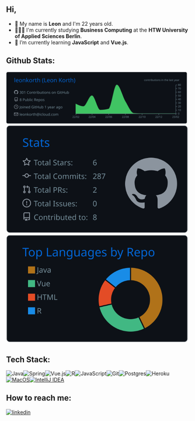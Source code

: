 ## Hi, 

- 📌 My name is <b>Leon</b> and I'm 22 years old.
- 👨🏻‍🎓 I'm currently studying <b>Business Computing</b> at the <b>HTW University of Applied Sciences Berlin</b>.
- 🌱 I’m currently learning <b>JavaScript</b> and <b>Vue.js</b>.


<!--
<a href="https://github.com/leonkorth">
  <img height="170em" src="https://github-readme-stats.vercel.app/api/top-langs/?username=leonkorth&layout=compact&langs_count=5&theme=dracula"/>
</a>

![](./profile-3d-contrib/profile-night-green.svg)r-->

## Github Stats:

![](https://raw.githubusercontent.com/leonkorth/leonkorth/main/profile-summary-card-output/github_dark/0-profile-details.svg)
![](https://raw.githubusercontent.com/leonkorth/leonkorth/main/profile-summary-card-output/github_dark/3-stats.svg)
![](https://raw.githubusercontent.com/leonkorth/leonkorth/main/profile-summary-card-output/github_dark/1-repos-per-language.svg)

## Tech Stack:

![Java](https://img.shields.io/badge/java-%23ED8B00.svg?style=for-the-badge&logo=java&logoColor=white)![Spring](https://img.shields.io/badge/spring-%236DB33F.svg?style=for-the-badge&logo=spring&logoColor=white)![Vue.js](https://img.shields.io/badge/vuejs-%2335495e.svg?style=for-the-badge&logo=vuedotjs&logoColor=%234FC08D)![R](https://img.shields.io/badge/r-%23276DC3.svg?style=for-the-badge&logo=r&logoColor=white)![JavaScript](https://img.shields.io/badge/javascript-%23323330.svg?style=for-the-badge&logo=javascript&logoColor=%23F7DF1E)![Git](https://img.shields.io/badge/git-%23F05033.svg?style=for-the-badge&logo=git&logoColor=white)![Postgres](https://img.shields.io/badge/postgres-%23316192.svg?style=for-the-badge&logo=postgresql&logoColor=white)![Heroku](https://img.shields.io/badge/heroku-%23430098.svg?style=for-the-badge&logo=heroku&logoColor=white)[![MacOS](http://img.shields.io/badge/-MacOS-eee?style=for-the-badge&logo=apple&logoColor=black)]()[![IntelliJ IDEA](http://img.shields.io/badge/-IntelliJ%20IDEA-eee?style=for-the-badge&logo=IntelliJ%20IDEA&logoColor=darkblue)]()

## How to reach me:

[![linkedin](https://img.shields.io/badge/linkedin-0A66C2?style=for-the-badge&logo=linkedin&logoColor=white)](https://www.linkedin.com/in/leonkorth/)







